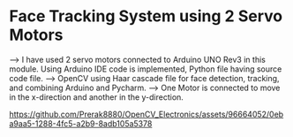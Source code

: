 # Face Tracking System using 2 Servo Motors

--> I have used 2 servo motors connected to Arduino UNO Rev3 in this module. Using Arduino IDE code is implemented, Python file having source code file.
--> OpenCV using Haar cascade file for face detection, tracking, and combining Arduino and Pycharm.
--> One Motor is connected to move in the x-direction and another in the y-direction.


https://github.com/Prerak8880/OpenCV_Electronics/assets/96664052/0eba9aa5-1288-4fc5-a2b9-8adb105a5378

